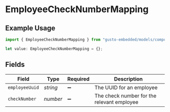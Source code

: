 # EmployeeCheckNumberMapping

## Example Usage

```typescript
import { EmployeeCheckNumberMapping } from "gusto-embedded/models/components";

let value: EmployeeCheckNumberMapping = {};
```

## Fields

| Field                                      | Type                                       | Required                                   | Description                                |
| ------------------------------------------ | ------------------------------------------ | ------------------------------------------ | ------------------------------------------ |
| `employeeUuid`                             | *string*                                   | :heavy_minus_sign:                         | The UUID for an employee                   |
| `checkNumber`                              | *number*                                   | :heavy_minus_sign:                         | The check number for the relevant employee |